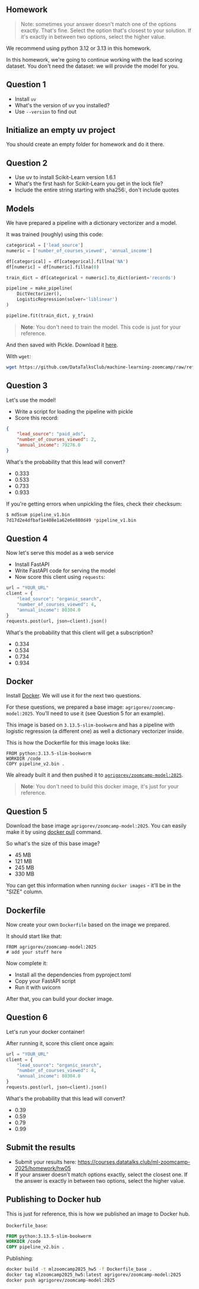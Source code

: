 ## Homework

> Note: sometimes your answer doesn't match one of the options exactly. 
> That's fine. 
> Select the option that's closest to your solution.
> If it's exactly in between two options, select the higher value.

We recommend using python 3.12 or 3.13 in this homework.

In this homework, we're going to continue working with the lead scoring dataset. You don't need the dataset: we will provide the model for you.


## Question 1

* Install `uv`
* What's the version of uv you installed?
* Use `--version` to find out


## Initialize an empty uv project

You should create an empty folder for homework
and do it there. 


## Question 2

* Use uv to install Scikit-Learn version 1.6.1 
* What's the first hash for Scikit-Learn you get in the lock file?
* Include the entire string starting with sha256:, don't include quotes


## Models

We have prepared a pipeline with a dictionary vectorizer and a model.

It was trained (roughly) using this code:

```python
categorical = ['lead_source']
numeric = ['number_of_courses_viewed', 'annual_income']

df[categorical] = df[categorical].fillna('NA')
df[numeric] = df[numeric].fillna(0)

train_dict = df[categorical + numeric].to_dict(orient='records')

pipeline = make_pipeline(
    DictVectorizer(),
    LogisticRegression(solver='liblinear')
)

pipeline.fit(train_dict, y_train)
```

> **Note**: You don't need to train the model. This code is just for your reference.

And then saved with Pickle. Download it [here](https://github.com/DataTalksClub/machine-learning-zoomcamp/tree/master/cohorts/2025/05-deployment/pipeline_v1.bin).

With `wget`:

```bash
wget https://github.com/DataTalksClub/machine-learning-zoomcamp/raw/refs/heads/master/cohorts/2025/05-deployment/pipeline_v1.bin
```


## Question 3

Let's use the model!

* Write a script for loading the pipeline with pickle
* Score this record:

```json
{
    "lead_source": "paid_ads",
    "number_of_courses_viewed": 2,
    "annual_income": 79276.0
}
```

What's the probability that this lead will convert? 

* 0.333
* 0.533
* 0.733
* 0.933

If you're getting errors when unpickling the files, check their checksum:

```bash
$ md5sum pipeline_v1.bin
7d17d2e4dfbaf1e408e1a62e6e880d49 *pipeline_v1.bin
```


## Question 4

Now let's serve this model as a web service

* Install FastAPI
* Write FastAPI code for serving the model
* Now score this client using `requests`:

```python
url = "YOUR_URL"
client = {
    "lead_source": "organic_search",
    "number_of_courses_viewed": 4,
    "annual_income": 80304.0
}
requests.post(url, json=client).json()
```

What's the probability that this client will get a subscription?

* 0.334
* 0.534
* 0.734
* 0.934


## Docker

Install [Docker](https://github.com/DataTalksClub/machine-learning-zoomcamp/blob/master/05-deployment/06-docker.md). 
We will use it for the next two questions.

For these questions, we prepared a base image: `agrigorev/zoomcamp-model:2025`. 
You'll need to use it (see Question 5 for an example).

This image is based on `3.13.5-slim-bookworm` and has
a pipeline with logistic regression (a different one)
as well a dictionary vectorizer inside. 

This is how the Dockerfile for this image looks like:

```docker 
FROM python:3.13.5-slim-bookworm
WORKDIR /code
COPY pipeline_v2.bin .
```

We already built it and then pushed it to [`agrigorev/zoomcamp-model:2025`](https://hub.docker.com/r/agrigorev/zoomcamp-model).

> **Note**: You don't need to build this docker image, it's just for your reference.


## Question 5

Download the base image `agrigorev/zoomcamp-model:2025`. You can easily make it by using [docker pull](https://docs.docker.com/engine/reference/commandline/pull/) command.

So what's the size of this base image?

* 45 MB
* 121 MB
* 245 MB
* 330 MB

You can get this information when running `docker images` - it'll be in the "SIZE" column.


## Dockerfile

Now create your own `Dockerfile` based on the image we prepared.

It should start like that:

```docker
FROM agrigorev/zoomcamp-model:2025
# add your stuff here
```

Now complete it:

* Install all the dependencies from pyproject.toml
* Copy your FastAPI script
* Run it with uvicorn 

After that, you can build your docker image.


## Question 6

Let's run your docker container!

After running it, score this client once again:

```python
url = "YOUR_URL"
client = {
    "lead_source": "organic_search",
    "number_of_courses_viewed": 4,
    "annual_income": 80304.0
}
requests.post(url, json=client).json()
```

What's the probability that this lead will convert?

* 0.39
* 0.59
* 0.79
* 0.99


## Submit the results

* Submit your results here: https://courses.datatalks.club/ml-zoomcamp-2025/homework/hw05
* If your answer doesn't match options exactly, select the closest one. If the answer is exactly in between two options, select the higher value.



## Publishing to Docker hub

This is just for reference, this is how we published an image to Docker hub.

`Dockerfile_base`: 

```dockerfile
FROM python:3.13.5-slim-bookworm
WORKDIR /code
COPY pipeline_v2.bin .
```

Publishing:

```bash
docker build -t mlzoomcamp2025_hw5 -f Dockerfile_base .
docker tag mlzoomcamp2025_hw5:latest agrigorev/zoomcamp-model:2025
docker push agrigorev/zoomcamp-model:2025
```